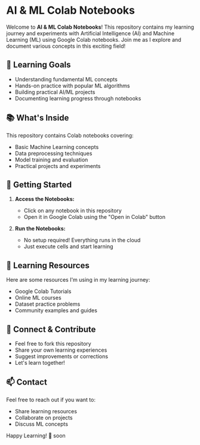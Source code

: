 # AI & ML Colab Notebooks

Welcome to **AI & ML Colab Notebooks**! This repository contains my learning journey and experiments with Artificial Intelligence (AI) and Machine Learning (ML) using Google Colab notebooks. Join me as I explore and document various concepts in this exciting field!

## 🎯 Learning Goals

- Understanding fundamental ML concepts
- Hands-on practice with popular ML algorithms
- Building practical AI/ML projects
- Documenting learning progress through notebooks

## 📚 What's Inside

This repository contains Colab notebooks covering:
- Basic Machine Learning concepts
- Data preprocessing techniques
- Model training and evaluation
- Practical projects and experiments

## 🚀 Getting Started

1. **Access the Notebooks:**
   - Click on any notebook in this repository
   - Open it in Google Colab using the "Open in Colab" button
   
2. **Run the Notebooks:**
   - No setup required! Everything runs in the cloud
   - Just execute cells and start learning

## 📝 Learning Resources

Here are some resources I'm using in my learning journey:
- Google Colab Tutorials
- Online ML courses
- Dataset practice problems
- Community examples and guides

## 🤝 Connect & Contribute

- Feel free to fork this repository
- Share your own learning experiences
- Suggest improvements or corrections
- Let's learn together!

## 📫 Contact

Feel free to reach out if you want to:
- Share learning resources
- Collaborate on projects
- Discuss ML concepts

Happy Learning! 🌟
soon
